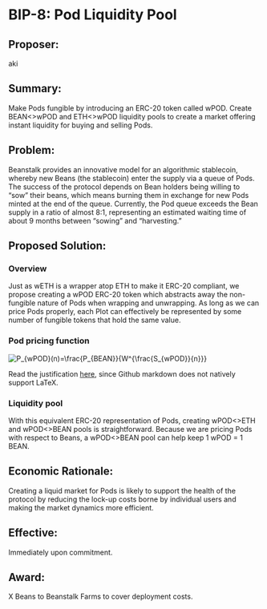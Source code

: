 # BIP-8: Pod Liquidity Pool

## Proposer:
aki

## Summary:
Make Pods fungible by introducing an ERC-20 token called wPOD. Create BEAN<>wPOD and ETH<>wPOD liquidity pools to create a market offering instant liquidity for buying and selling Pods.

## Problem:
Beanstalk provides an innovative model for an algorithmic stablecoin, whereby new Beans (the stablecoin) enter the supply via a queue of Pods. The success of the protocol depends on Bean holders being willing to “sow” their beans, which means burning them in exchange for new Pods minted at the end of the queue. Currently, the Pod queue exceeds the Bean supply in a ratio of almost 8:1, representing an estimated waiting time of about 9 months between “sowing” and “harvesting.” 

## Proposed Solution:
### Overview
Just as wETH is a wrapper atop ETH to make it ERC-20 compliant, we propose creating a wPOD ERC-20 token which abstracts away the non-fungible nature of Pods when wrapping and unwrapping. As long as we can price Pods properly, each Plot can effectively be represented by some number of fungible tokens that hold the same value.

### Pod pricing function
![P_{wPOD}(n)=\frac{P_{BEAN}}{W^{\frac{S_{wPOD}}{n}}}]()

Read the justification [here](https://accessible-pyjama-948.notion.site/Beanstalk-wPOD-pricing-function-d2cd7944333c44ee8041e68629b2c7f8), since Github markdown does not natively support LaTeX.

### Liquidity pool
With this equivalent ERC-20 representation of Pods, creating wPOD<>ETH and wPOD<>BEAN pools is straightforward. Because we are pricing Pods with respect to Beans, a wPOD<>BEAN pool can help keep 1 wPOD = 1 BEAN.

## Economic Rationale:
Creating a liquid market for Pods is likely to support the health of the protocol by reducing the lock-up costs borne by individual users and making the market dynamics more efficient.

## Effective: 
Immediately upon commitment.

## Award:
X Beans to Beanstalk Farms to cover deployment costs.